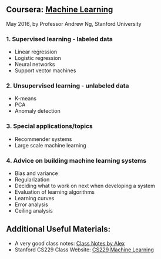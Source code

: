 ## Coursera: [Machine Learning][link1]
May 2016, by Professor Andrew Ng, Stanford University

### 1. Supervised learning - labeled data
* Linear regression
* Logistic regression
* Neural networks
* Support vector machines

### 2. Unsupervised learning - unlabeled data
* K-means
* PCA
* Anomaly detection

### 3. Special applications/topics
* Recommender systems
* Large scale machine learning

### 4. Advice on building machine learning systems
* Bias and variance
* Regularization
* Deciding what to work on next when developing a system
* Evaluation of learning algorithms
* Learning curves
* Error analysis
* Ceiling analysis

## Additional Useful Materials:
* A very good class notes: [Class Notes by Alex][link2]
* Stanford CS229 Class Website: [CS229 Machine Learning][link3]


[link1]: https://www.coursera.org/learn/machine-learning/home/welcome
[link2]: http://www.holehouse.org/mlclass/
[link3]: http://cs229.stanford.edu/
